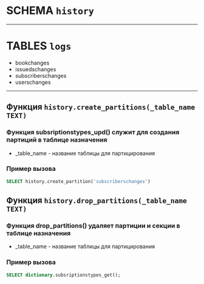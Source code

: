 # SCHEMA `history`

---

# TABLES `logs`

- bookchanges
- issuedschanges
- subscriberschanges
- userschanges

---

## Функция `history.create_partitions(_table_name TEXT)`

### Функция subsriptionstypes_upd() служит для создания партиций в таблице назначения

- _table_name - название таблицы для партицирования

### Пример вызова

```sql
SELECT history.create_partition('subscriberschanges')
```

## Функция `history.drop_partitions(_table_name TEXT)`

### Функция drop_partitions() удаляет партиции и секции в таблице назначения

- _table_name - название таблицы для партицирования

### Пример вызова

```sql
SELECT dictionary.subsriptionstypes_get();
```
